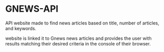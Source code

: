 # GNEWS-API
 API website made to find news articles based on title, number of articles, and keywords. 

 website is linked it to Gnews news articles and provides the user with results matching 
 their desired criteria in the console of their browser. 

